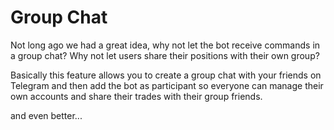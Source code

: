 # Group Chat

Not long ago we had a great idea, why not let the bot receive commands in a
group chat? Why not let users share their positions with their own group?

Basically this feature allows you to create a group chat with your friends
on Telegram and then add the bot as participant so everyone can manage
their own accounts and share their trades with their group friends.

and even better...
